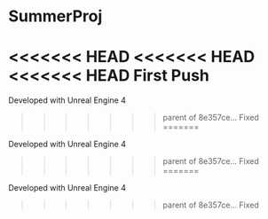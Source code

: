 # SummerProj
<<<<<<< HEAD
<<<<<<< HEAD
<<<<<<< HEAD
First Push
=======

Developed with Unreal Engine 4
>>>>>>> parent of 8e357ce... Fixed
=======

Developed with Unreal Engine 4
>>>>>>> parent of 8e357ce... Fixed
=======

Developed with Unreal Engine 4
>>>>>>> parent of 8e357ce... Fixed

